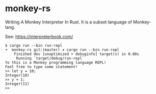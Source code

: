 # monkey-rs
Writing A Monkey Interpreter In Rust. It is a subset language of Monkey-lang.

See: https://interpreterbook.com/

```
$ cargo run --bin run-repl
➜  monkey-rs git:(master) ✗ cargo run --bin run-repl
    Finished dev [unoptimized + debuginfo] target(s) in 0.00s
     Running `target/debug/run-repl`
Yo this is a Monkey programming language REPL!
Feel free to type some statement!
>> let y = 10;
Integer(10)
>> y + 1;
Integer(11)
>> 
```

